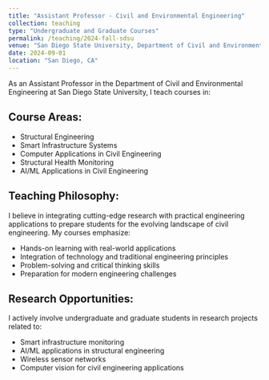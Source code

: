 ```yaml
---
title: "Assistant Professor - Civil and Environmental Engineering"
collection: teaching
type: "Undergraduate and Graduate Courses"
permalink: /teaching/2024-fall-sdsu
venue: "San Diego State University, Department of Civil and Environmental Engineering"
date: 2024-09-01
location: "San Diego, CA"
---
```


As an Assistant Professor in the Department of Civil and Environmental Engineering at San Diego State University, I teach courses in:

## Course Areas:
* Structural Engineering
* Smart Infrastructure Systems
* Computer Applications in Civil Engineering
* Structural Health Monitoring
* AI/ML Applications in Civil Engineering

## Teaching Philosophy:
I believe in integrating cutting-edge research with practical engineering applications to prepare students for the evolving landscape of civil engineering. My courses emphasize:

- Hands-on learning with real-world applications
- Integration of technology and traditional engineering principles
- Problem-solving and critical thinking skills
- Preparation for modern engineering challenges

## Research Opportunities:
I actively involve undergraduate and graduate students in research projects related to:
- Smart infrastructure monitoring
- AI/ML applications in structural engineering
- Wireless sensor networks
- Computer vision for civil engineering applications
